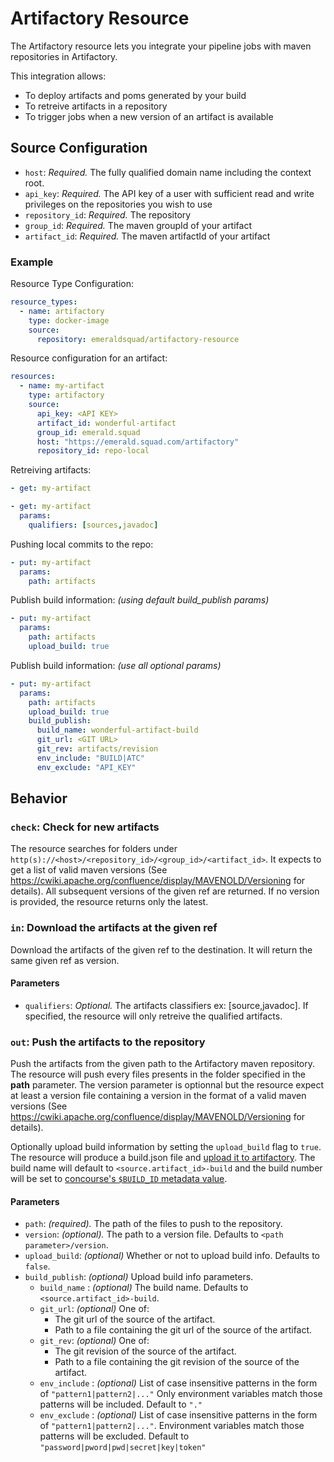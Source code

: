 # Artifactory Resource

The Artifactory resource lets you integrate your pipeline jobs with maven repositories in Artifactory.

This integration allows:

- To deploy artifacts and poms generated by your build
- To retreive artifacts in a repository
- To trigger jobs when a new version of an artifact is available

## Source Configuration

- `host`: *Required.* The fully qualified domain name including the context root.
- `api_key`: *Required.* The API key of a user with sufficient read and write privileges on the repositories you wish to use
- `repository_id`: *Required.* The repository
- `group_id`: *Required.* The maven groupId of your artifact
- `artifact_id`: *Required.* The maven artifactId of your artifact

### Example

Resource Type Configuration:

``` yaml
resource_types:
  - name: artifactory
    type: docker-image
    source:
      repository: emeraldsquad/artifactory-resource
```

Resource configuration for an artifact:

``` yaml
resources:
  - name: my-artifact
    type: artifactory
    source:
      api_key: <API KEY>
      artifact_id: wonderful-artifact
      group_id: emerald.squad
      host: "https://emerald.squad.com/artifactory"
      repository_id: repo-local
```

Retreiving artifacts:

``` yaml
- get: my-artifact
```

``` yaml
- get: my-artifact
  params:
    qualifiers: [sources,javadoc]
```

Pushing local commits to the repo:

``` yaml
- put: my-artifact
  params:
    path: artifacts
```

Publish build information: _(using default build_publish params)_

``` yaml
- put: my-artifact
  params:
    path: artifacts
    upload_build: true
```

Publish build information: _(use all optional params)_

``` yaml
- put: my-artifact
  params:
    path: artifacts
    upload_build: true
    build_publish:
      build_name: wonderful-artifact-build
      git_url: <GIT URL>
      git_rev: artifacts/revision
      env_include: "BUILD|ATC"
      env_exclude: "API_KEY"
```

## Behavior

### `check`: Check for new artifacts

The resource searches for folders under `http(s)://<host>/<repository_id>/<group_id>/<artifact_id>`. It expects to get a list of valid maven versions (See <https://cwiki.apache.org/confluence/display/MAVENOLD/Versioning> for details). All subsequent versions of the given ref are returned. If no version is provided, the resource returns only the latest.

### `in`: Download the artifacts at the given ref

Download the artifacts of the given ref to the destination. It will return the same given ref as version.

#### Parameters

- `qualifiers`: *Optional.* The artifacts classifiers ex: [source,javadoc]. If specified, the resource will only retreive the qualified artifacts.

### `out`: Push the artifacts to the repository

Push the artifacts from the given path to the Artifactory maven repository. The resource will push every files presents in the folder specified in the **path** parameter. The version parameter is optionnal but the resource expect at least a version file containing a version in the format of a valid maven versions (See https://cwiki.apache.org/confluence/display/MAVENOLD/Versioning for details).

Optionally upload build information by setting the `upload_build` flag to `true`. The resource will produce a build.json file and [upload it to artifactory](https://www.jfrog.com/confluence/display/RTF/Artifactory+REST+API#ArtifactoryRESTAPI-BuildUpload). The build name will default to `<source.artifact_id>-build` and the build number will be set to [concourse's `$BUILD_ID` metadata value](https://concourse-ci.org/implementing-resource-types.html#resource-metadata).

#### Parameters

- `path`: *(required).* The path of the files to push to the repository.
- `version`: *(optional).* The path to a version file. Defaults to `<path parameter>/version`.
- `upload_build`: *(optional)* Whether or not to upload build info. Defaults to `false`.
- `build_publish`: *(optional)* Upload build info parameters.
  - `build_name` : *(optional)* The build name. Defaults to `<source.artifact_id>-build`.
  - `git_url`: *(optional)* One of:
    - The git url of the source of the artifact.
    - Path to a file containing the git url of the source of the artifact.
  - `git_rev`: *(optional)* One of:
    - The git revision of the source of the artifact.
    - Path to a file containing the git revision of the source of the artifact.
  - `env_include` : *(optional)* List of case insensitive patterns in the form of `"pattern1|pattern2|..."` Only environment variables match those patterns will be included. Default to `"."`
  - `env_exclude` : *(optional)* List of case insensitive patterns in the form of `"pattern1|pattern2|..."`. Environment variables match those patterns will be excluded. Default to `"password|pword|pwd|secret|key|token"`
